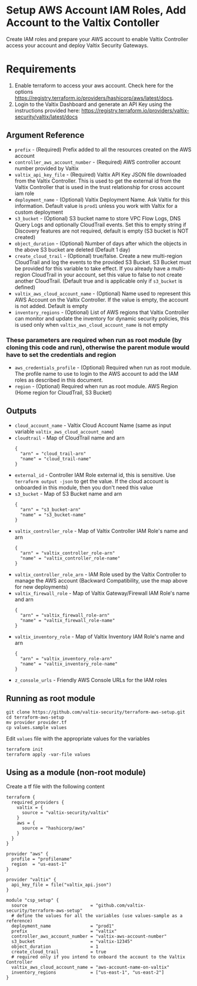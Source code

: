 # Setup AWS Account IAM Roles, Add Account to the Valtix Contoller
Create IAM roles and prepare your AWS account to enable Valtix Controller access your account and deploy Valtix Security Gateways.

# Requirements
1. Enable terraform to access your aws account. Check here for the options https://registry.terraform.io/providers/hashicorp/aws/latest/docs.
1. Login to the Valtix Dashboard and generate an API Key using the instructions provided here: https://registry.terraform.io/providers/valtix-security/valtix/latest/docs

## Argument Reference

* `prefix` - (Required) Prefix added to all the resources created on the AWS account
* `controller_aws_account_number` - (Required) AWS controller account number provided by Valtix
* `valtix_api_key_file` - (Required) Valtix API Key JSON file downloaded from the Valtix Controller. This is used to get the external id from the Valtix Controller that is used in the trust relationship for cross account iam role
* `deployment_name` - (Optional) Valtix Deployment Name. Ask Valtix for this information. Default value is `prod1` unless you work with Valtix for a custom deployment
* `s3_bucket` - (Optional) S3 bucket name to store VPC Flow Logs, DNS Query Logs and optionally CloudTrail events. Set this to empty string if Discovery features are not required, default is empty (S3 bucket is NOT created) 
* `object_duration` - (Optional) Number of days after which the objects in the above S3 bucket are deleted (Default 1 day)
* `create_cloud_trail` - (Optional) true/false. Create a new multi-region CloudTrail and log the events to the provided S3 Bucket. S3 Bucket must be provided for this variable to take effect. If you already have a multi-region CloudTrail in your account, set this value to false to not create another CloudTrail. (Default true and is applicable only if `s3_bucket` is defined)
* `valtix_aws_cloud_account_name` - (Optional) Name used to represent this AWS Account on the Valtix Controller. If the value is empty, the account is not added. Default is empty
* `inventory_regions` - (Optional) List of AWS regions that Valtix Controller can monitor and update the inventory for dynamic security policies, this is used only when `valtix_aws_cloud_account_name` is not empty

### These parameters are required when run as root module (by cloning this code and run), otherwise the parent module would have to set the credentials and region
* `aws_credentials_profile` - (Optional) Required when run as root module. The profile name to use to login to the AWS account to add the IAM roles as described in this document.
* `region` - (Optional) Required when run as root module. AWS Region (Home region for CloudTrail, S3 Bucket)

## Outputs

* `cloud_account_name` - Valtix Cloud Account Name (same as input variable `valtix_aws_cloud_account_name`)
* `cloudtrail` - Map of CloudTrail name and arn
    ```
    {
      "arn" = "cloud_trail-arn"
      "name" = "cloud_trail-name"
    }
    ```
* `external_id` - Controller IAM Role external id, this is sensitive. Use `terraform output -json` to get the value. If the cloud account is onboarded in this module, then you don't need this value
* `s3_bucket` - Map of S3 Bucket name and arn
    ```
    {
      "arn" = "s3_bucket-arn"
      "name" = "s3_bucket-name"
    }
    ```
* `valtix_controller_role` - Map of Valtix Controller IAM Role's name and arn
    ```
    {
      "arn" = "valtix_controller_role-arn"
      "name" = "valtix_controller_role-name"
    }
    ```
* `valtix_controller_role_arn` - IAM Role used by the Valtix Controller to manage the AWS account (Backward Compatibility, use the map above for new deployments)
* `valtix_firewall_role` - Map of Valtix Gateway/Firewall IAM Role's name and arn
    ```
    {
      "arn" = "valtix_firewall_role-arn"
      "name" = "valtix_firewall_role-name"
    }
    ```
* `valtix_inventory_role` - Map of Valtix Inventory IAM Role's name and arn
    ```
    {
      "arn" = "valtix_inventory_role-arn"
      "name" = "valtix_inventory_role-name"
    }
    ```
* `z_console_urls` - Friendly AWS Console URLs for the IAM roles 

## Running as root module
```
git clone https://github.com/valtix-security/terraform-aws-setup.git
cd terraform-aws-setup
mv provider provider.tf
cp values.sample values
```

Edit `values` file with the appropriate values for the variables

```
terraform init
terraform apply -var-file values
```

## Using as a module (non-root module)

Create a tf file with the following content

```hcl
terraform {
  required_providers {
    valtix = {
      source = "valtix-security/valtix"
    }
    aws = {
      source = "hashicorp/aws"
    }
  }
}

provider "aws" {
  profile = "profilename"
  region  = "us-east-1"
}

provider "valtix" {
  api_key_file = file("valtix_api.json")
}

module "csp_setup" {
  source                        = "github.com/valtix-security/terraform-aws-setup"
  # define the values for all the variables (use values-sample as a reference)
  deployment_name               = "prod1"
  prefix                        = "valtix"
  controller_aws_account_number = "valtix-aws-account-number"
  s3_bucket                     = "valtix-12345"
  object_duration               = 1
  create_cloud_trail            = true
  # required only if you intend to onboard the account to the Valtix Controller
  valtix_aws_cloud_account_name = "aws-account-name-on-valtix"
  inventory_regions             = ["us-east-1", "us-east-2"]
}
```
